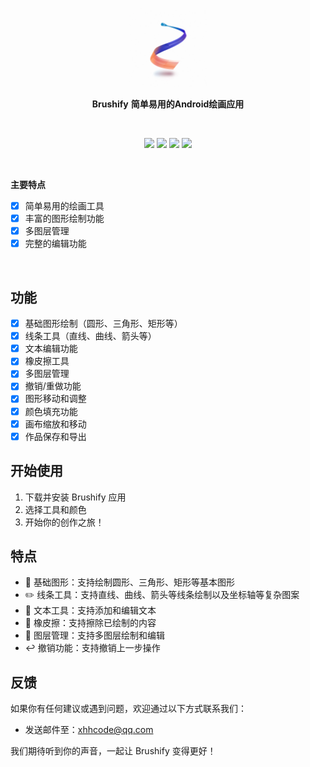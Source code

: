 <p align="center"><img src="app/src/main/res/drawable/brushify.png" alt="Brushify Icon" width="25%"/></p>

<p align="center">
    <strong>Brushify</strong>
    <strong>简单易用的Android绘画应用</strong>
    <br>
</p>

<br>

<p align="center">
    <img src="https://img.shields.io/badge/Android-3DDC84?style=flat-square&logo=android&logoColor=white"/>
    <img src="https://img.shields.io/badge/Kotlin-0095D5?style=flat-square&logo=kotlin&logoColor=white"/>
    <img src="https://img.shields.io/badge/License-MIT-blue.svg?style=flat-square"/>
    <img src="https://img.shields.io/badge/Version-1.0.0-green.svg?style=flat-square"/>
</p>

<br>

<strong>主要特点</strong>
<br>

- [x] 简单易用的绘画工具
- [x] 丰富的图形绘制功能
- [x] 多图层管理
- [x] 完整的编辑功能

<br>

## 功能

- [x] 基础图形绘制（圆形、三角形、矩形等）
- [x] 线条工具（直线、曲线、箭头等）
- [x] 文本编辑功能
- [x] 橡皮擦工具
- [x] 多图层管理
- [x] 撤销/重做功能
- [x] 图形移动和调整
- [x] 颜色填充功能
- [x] 画布缩放和移动
- [x] 作品保存和导出

## 开始使用

1. 下载并安装 Brushify 应用
2. 选择工具和颜色
3. 开始你的创作之旅！

## 特点

- 📝 基础图形：支持绘制圆形、三角形、矩形等基本图形
- ✏️ 线条工具：支持直线、曲线、箭头等线条绘制以及坐标轴等复杂图案
- 📝 文本工具：支持添加和编辑文本
- 🎨 橡皮擦：支持擦除已绘制的内容
- 🔄 图层管理：支持多图层绘制和编辑
- ↩️ 撤销功能：支持撤销上一步操作

## 反馈

如果你有任何建议或遇到问题，欢迎通过以下方式联系我们：

- 发送邮件至：xhhcode@qq.com

我们期待听到你的声音，一起让 Brushify 变得更好！
